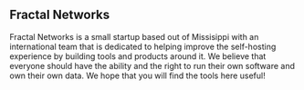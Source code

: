 ## Fractal Networks

<!--

**Here are some ideas to get you started:**

🙋‍♀️ A short introduction - what is your organization all about?
🌈 Contribution guidelines - how can the community get involved?
👩‍💻 Useful resources - where can the community find your docs? Is there anything else the community should know?
🍿 Fun facts - what does your team eat for breakfast?
🧙 Remember, you can do mighty things with the power of [Markdown](https://docs.github.com/github/writing-on-github/getting-started-with-writing-and-formatting-on-github/basic-writing-and-formatting-syntax)
-->

Fractal Networks is a small startup based out of Missisippi with an international team that is dedicated to helping improve the self-hosting experience by building tools and products around it.
We believe that everyone should have the ability and the right to run their own software and own their own data.
We hope that you will find the tools here useful!
